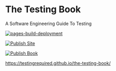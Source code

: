 # The Testing Book

A Software Engineering Guide To Testing

[![pages-build-deployment](https://github.com/testingrequired/the-testing-book/actions/workflows/pages/pages-build-deployment/badge.svg)](https://github.com/testingrequired/the-testing-book/actions/workflows/pages/pages-build-deployment)

[![Publish Site](https://github.com/testingrequired/the-testing-book/actions/workflows/publish-site.yml/badge.svg)](https://github.com/testingrequired/the-testing-book/actions/workflows/publish-site.yml)

[![Publish Book](https://github.com/testingrequired/the-testing-book/actions/workflows/publish-book.yml/badge.svg)](https://github.com/testingrequired/the-testing-book/actions/workflows/publish-book.yml)

https://testingrequired.github.io/the-testing-book/
